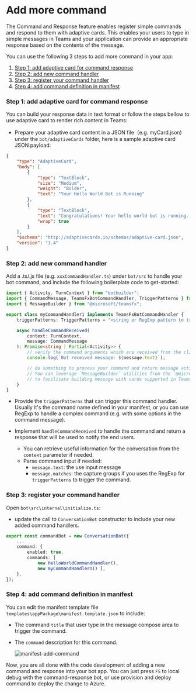 # Add more command
The Command and Response feature enables register simple commands and respond to them with adaptive cards. This enables your users to type in simple messages in Teams and your application can provide an appropriate response based on the contents of the message.

You can use the following 3 steps to add more command in your app:

1. [Step 1: add adaptive card for command response](#step-1-add-adaptive-card-for-command-response)
1. [Step 2: add new command handler](#step-2-add-new-command-handler)
3. [Step 3: register your command handler](#step-3-register-your-command-handler)
4. [Step 4: add command definition in manifest](#step-4-add-command-definition-in-manifest)

### Step 1: add adaptive card for command response
You can build your response data in text format or follow the steps bellow to use adaptive card to render rich content in Teams:

* Prepare your adaptive card content in a JSON file（e.g. myCard.json) under the `bot/adaptiveCards` folder, here is a sample adaptive card JSON payload:
```json
{
    "type": "AdaptiveCard",
    "body": [
        {
            "type": "TextBlock",
            "size": "Medium",
            "weight": "Bolder",
            "text": "Your Hello World Bot is Running"
        },
        {
            "type": "TextBlock",
            "text": "Congratulations! Your hello world bot is running. Click the documentation below to learn more about Bots and the Teams Toolkit.",
            "wrap": true
        }
    ],
    "$schema": "http://adaptivecards.io/schemas/adaptive-card.json",
    "version": "1.4"
}
```

### Step 2: add new command handler

Add a .ts/.js file (e.g. `xxxCommandHandler.ts`) under `bot/src` to handle your bot command, and include the following boilerplate code to get-started:

```typescript
import { Activity, TurnContext } from "botbuilder";
import { CommandMessage, TeamsFxBotCommandHandler, TriggerPatterns } from "@microsoft/teamsfx";
import { MessageBuilder } from "@microsoft/teamsfx";

export class myCommandHandler1 implements TeamsFxBotCommandHandler {
    triggerPatterns: TriggerPatterns = "<string or RegExp pattern to trigger the command>";

    async handleCommandReceived(
        context: TurnContext,
        message: CommandMessage
    ): Promise<string | Partial<Activity>> {
        // verify the command arguments which are received from the client if needed.
        console.log(`Bot received message: ${message.text}`);

        // do something to process your command and return message activity as the response.
        // You can leverage `MessageBuilder` utilities from the `@microsoft/teamsfx` SDK 
        // to facilitate building message with cards supported in Teams.
    }    
}
```

- Provide the `triggerPatterns` that can trigger this command handler. Usually it's the command name defined in your manifest, or you can use RegExp to handle a complex command (e.g. with some options in the command message).

- Implement `handleCommandReceived` to handle the command and return a response that will be used to notify the end users. 
    * You can retrieve useful information for the conversation from the `context` parameter if needed.
    * Parse command input if needed: 
        * `message.text`: the use input message
        * `message.matches`: the capture groups if you uses the RegExp for `triggerPatterns` to trigger the command.


### Step 3: register your command handler

Open `bot\src\internal\initialize.ts`: 
   
- update the call to `ConversationBot` constructor to include your new added command handlers.

```typescript
export const commandBot = new ConversationBot({
    ...
    command: {
        enabled: true,
        commands: [ 
            new HelloWorldCommandHandler(),
            new myCommandHandler1() ],
    },
});
```

### Step 4: add command definition in manifest
You can edit the manifest template file `templates\appPackage\manifest.template.json` to include:
* The command `title` that user type in the message compose area to trigger the command.
* The `command` description for this command.

    ![manifest-add-command](https://user-images.githubusercontent.com/10163840/160374446-7fd164d6-63c9-47b2-9bf1-0d6a88731e8d.png)


Now, you are all done with the code development of adding a new command and response into your bot app. You can just press `F5` to local debug with the command-response bot, or use provision and deploy command to deploy the change to Azure.     
